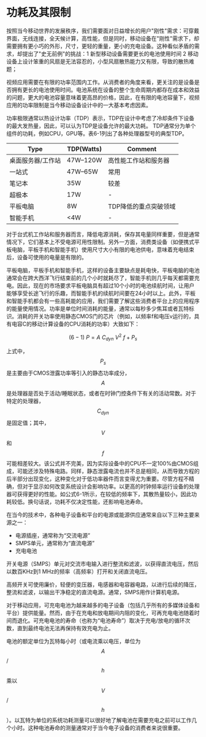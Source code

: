 # 功耗及其限制

按照当今移动世界的发展秩序，我们需要面对日益增长的用户"刚性"需求：可穿戴界面，无线连接，全天候计算，高性能，但是同时，移动设备在"刚性"需求下，却需要拥有更小巧的外形，尺寸，更轻的重量，更小的充电设备。这种看似矛盾的需求，却提出了"史无前例"的挑战：1 新型移动设备需要更长的电池使用时间 2 移动设备上设计笨重的风扇是无法容忍的，小型风扇散热能力又有限，导致的散热难题；

视频应用需要在有限的功率范围内工作。从消费者的角度来看，更关注的是设备是否拥有更长的电池使用时间。电池系统在设备的整个生命周期内都存在成本和效益的问题，更大的电池容量意味着更高昂的价格，因此，在有限的电池容量下，视频应用的功率限制是当今移动设备设计中的一大基本考虑因素。

功率极限通常以热设计功率（TDP）表示，TDP在设计中考虑了冷却条件下设备的最大发热量，因此，可以认为TDP是设备允许的最大功耗。 TDP通常分为单个组件的功耗，例如CPU，GPU等。表6-1列出了各种处理器型号的典型TDP。

| Type | TDP(Watts) | Comment |
| --- | --- | --- |
| 桌面服务器/工作站 | 47W–120W | 高性能工作站和服务器 |
| 一站式 | 47W–65W | 常用 |
| 笔记本 | 35W | 较差 |
| 超极本 | 17W | - |
| 平板电脑 | 8W | TDP降低的重点突破领域 |
| 智能手机 | <4W | - |

对于台式机工作站和服务器而言，降低电源消耗，保存其电量同样重要，但是通常情况下，它们基本上不受电源可用性限制。另外一方面，消费类设备（如便携式平板电脑，平板手机和智能手机）使用尺寸大小有限的电池供电，意味着充电结束后，设备可使用的电量是有限的。

平板电脑，平板手机和智能手机，这样的设备主要缺点是耗电快，平板电脑的电池通常会在跨大西洋飞行结束前的几个小时就耗尽了，智能手机则几乎每天都需要充电。因此，现在的市场要求平板电脑具有超过10个小时的电池续航时间，让用户能够享受长途飞行的乐趣，而智能手机的续航时间要在24小时以上。此外，平板和智能手机都会有一些高耗能的应用，我们需要了解这些消费者平台上的应用程序的能量使用情况。功率是单位时间消耗的能量，通常以每秒多少焦耳或者瓦特标识。消耗的开关功率使用静态CMOS门的芯片（例如，以频率f和电压v运行的，具有电容C的移动计算设备的CPU消耗的功率）大致如下：

$$
(6-1) \ P = A \ C_{dyn} \ V^2 \ f + P_{s}
$$

上式中，$$P_{s}$$是主要由于CMOS泄露功率等引入的静态功率成分，$$A$$是处理器是否处于活动/睡眠状态，或者在时钟门控条件下有关的活动常数。对于特定的处理器，$$C_{dyn}$$是固定值；其中，$$V$$和$$f$$可能相差较大。该公式并不完美，因为实际设备中的CPU不一定100%由CMOS组成，可能还涉及特殊电路。同样，静态泄露电流也并不总是相同，从而导致方程的后半部分出现变化，这种变化对于低功率器件而言变得尤为重要。尽管方程不精确，但对于显示如何改变系统设计会影响功率。以更高的时钟频率运行设备的处理器可获得更好的性能。如公式6-1所示，在较低的频率下，其散热量较小，因此功耗较低。换句话说，功耗不仅决定性能，还影响电池寿命。

在当今的技术中，各种电子设备和平台的电源或能源供应通常来自以下三种主要来源之一：
* 电源插座，通常称为“交流电源”
* SMPS单元，通常称为“直流电源”
* 充电电池

开关电源（SMPS）单元对交流市电输入进行整流和滤波，以获得直流电压，然后以数百KHz到1 MHz的频率（高频率）打开和关闭直流电压。

高频开关可使用廉价，轻便的变压器，电感器和电容器电路，以进行后续的降压，整流和滤波，以输出干净稳定的直流电源。通常，SMPS用作计算机电源。

对于移动应用，可充电电池为越来越多的电子设备（包括几乎所有的多媒体设备和平台）提供能量。然而，由于在充电和放电期间内阻的变化，可再充电电池随着时间而退化。可充电电池的寿命（也称为“电池寿命”）取决于充电/放电的循环次数，直到最终电池无法再保持有效充电为止。

电池的额定单位为瓦特每小时（或电流乘以电压，单位为$$A$$/$$h$$乘以$$V$$/$$h$$）。以瓦特为单位的系统功耗测量可以很好地了解电池在需要充电之前可以工作几个小时。这种电池寿命的测量通常对于当今电子设备的消费者来说很重要。